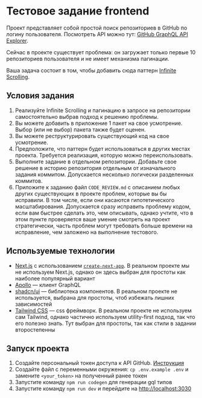 # Тестовое задание frontend

Проект представляет собой простой поиск репозиториев в GitHub по логину пользователя. Посмотреть API можно тут: [GitHub GraphQL API Explorer](https://docs.github.com/en/graphql/overview/explorer).

Сейчас в проекте существует проблема: он загружает только первые 10 репозиториев пользователя и не имеет механизма пагинации.

Ваша задача состоит в том, чтобы добавить сюда паттерн [Infinite Scrolling](https://www.interaction-design.org/literature/topics/infinite-scrolling?srsltid=AfmBOopRvkUaN8dsx-EMyKFex34OHJOelpMEL4TU2faoPpzv6h_6zkZ_).

## Условия задания

1. Реализуйте Infinite Scrolling и пагинацию в запросе на репозитории самостоятельно выбрав подход к решению проблемы.
1. Вы можете добавить в приложение 1 пакет на свое усмотрение. Выбор (или не выбор) пакета также будет оценен.
1. Вы можете реструктурировать существующий код на свое усмотрение.
1. Предположите, что паттерн будет использоваться в других местах проекта. Требуется реализация, которую можно переиспользовать.
1. Выполните задание в отдельном репозитории. Добавьте свое решение в историю репозитория отдельным от изначального задания коммитом. Допускается несколько логически разделенных коммитов.
1. Приложите к заданию файл `CODE_REVIEW.md` с описанием любых других существующих в проекте проблем, которые вы бы исправили. В том числе, если они касаются гипотетического масштабирования. Допускается сразу исправить проблему кодом, если вам быстрее сделать это, чем описывать, однако учтите, что в этом пункте проверяется ваше умение смотреть на проект стратегически, часть проблем могут требовать больше времени на исправление, чем заложено на выполнение тестового.

## Используемые технологии

- [Next.js](https://nextjs.org) с использованием [`create-next-app`](https://nextjs.org/docs/app/api-reference/cli/create-next-app). В реальном проекте мы не используем Next.js, однако он здесь выбран для простоты как наиболее популярный вариант
- [Apollo](https://www.apollographql.com/docs/react/) &mdash; клиент GraphQL
- [shadcn/ui](https://ui.shadcn.com/) &mdash; библиотека компонентов. В реальном проекте не используется, выбрана для простоты, чтоб избежать лишних зависимостей
- [Tailwind CSS](https://tailwindcss.com/) &mdash; css фреймворк. В реальном проекте не используем сам Tailwind, однако частично используем utility-first подход, так что его полезно знать. Тут выбран для простоты, так как стили в задании второстепенны

## Запуск проекта

1. Создайте персональный токен доступа к API GitHub. [Инструкция](https://docs.github.com/en/authentication/keeping-your-account-and-data-secure/managing-your-personal-access-tokens#creating-a-fine-grained-personal-access-token)
1. Создайте файл с переменными окружения: `cp .env.example .env` и замените `<your_token>` на полученный ранее токен
1. Запустите команду `npm run codegen` для генерации gql типов
1. Запустите команду `npm run dev` и перейдите на [http://localhost:3030](http://localhost:3030)
